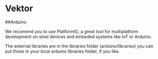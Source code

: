 # Vektor

##Arduino

We recomend you to use PlatformIO, a great tool for 
multiplatform development on smal devices and embeded systems
like IoT or Arduino.

The external libraries are in the libraries folder (arduino/libraries)
you can put those in your local arduino libraries folder, if you like.
